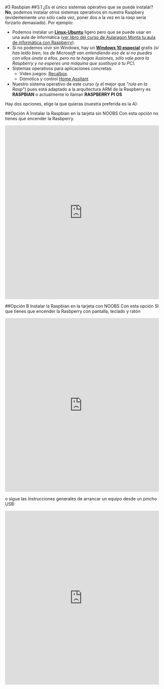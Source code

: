 #3 Rasbpian
##3.1 ¿Es el único sistemas operativo que se puede instalar?
**No**, podemos instalar otros sistemas operativos en nuestra Raspbery (evidentemente uno sólo cada vez, poner dos a la vez en la _rasp_ sería forzarlo demasiado). Por ejemplo:
* Podemos instalar un **[Linux-Ubuntu](https://ubuntu-mate.org/raspberry-pi/)** ligero pero que se puede usar en una aula de informática ([ver libro del curso de Aularagon Monta tu aula de informática con Raspberry](https://www.gitbook.com/book/catedu/monta-tu-aula-de-informatica-con-raspberry-pi/details)).
* Si no podemos vivir sin Windows, hay un **[Windows 10 especial](https://developer.microsoft.com/en-us/windows/iot/getstarted)** gratis *(sí has leído bien, los de Microsoft van entendiendo eso de si no puedes con ellos únete a ellos, pero no te hagas ilusiones, sólo vale para la Raspberry y no esperes una máquina que sustituya a tu PC).*
* Sistemas operativos para aplicaciones concretas:
    * Video juegos: [Recalbox](https://www.recalbox.com/).
    * Dómótica y control [Home Assitant ](https://www.home-assistant.io/)
* Nuestro sistema operativo de este curso (y el mejor que "_rula en la Rasp_") pues está adaptado a la arquitectura ARM de la Raspberry es **RASPBIAN** o actualmente lo llaman **RASPBERRY PI OS**

Hay dos opciones, elige la que quieras (nuestra preferida es la A):

##Opción A Instalar la Raspbian en la tarjeta sin NOOBS
Con esta opción no tienes que encender la Rasbperry.

<iframe src="https://docs.google.com/presentation/d/e/2PACX-1vQoxDLLHMvB-mCQwm2en9cBgb1faamFG0YJIiFDFuNrGH8TuH8U-4zCDg_K9CkM4gFl-Wy6TxBNLg9j/embed?start=false&loop=false&delayms=3000" frameborder="0" width="100%" height="569" allowfullscreen="true" mozallowfullscreen="true" webkitallowfullscreen="true"></iframe>

##Opción B Instalar la Raspbian en la tarjeta con NOOBS
Con esta opción SI que tienes que encender la Rasbperry con pantalla, teclado y ratón
<iframe src="https://docs.google.com/presentation/d/e/2PACX-1vR4wwk8BwdSEgk-aTQ_xgvrQYJ-cr2QhN_35Q-mYJxYedhT5P-vF6UkDbSsHJ5I_zLS7IqBirdNfI4t/embed?start=false&loop=false&delayms=3000" frameborder="0" width="100%" height="569" allowfullscreen="true" mozallowfullscreen="true" webkitallowfullscreen="true"></iframe>

o sigue las instrucciones generales de arrancar un equipo desde un pincho USB:

<iframe src="https://docs.google.com/presentation/d/e/2PACX-1vSvr4JxqRNkTwI0mcFJdfbIe5BtDpSGyLO4ucyAyk65f3zXsFa3zxIyFZiPcqRuv_2YEfrGY39SFVi0/embed?start=false&loop=false&delayms=3000" frameborder="0" width="100%" height="569" allowfullscreen="true" mozallowfullscreen="true" webkitallowfullscreen="true"></iframe>
